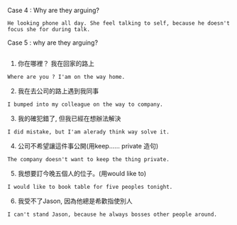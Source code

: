 Case 4 : Why are they arguing? 
```
He looking phone all day. She feel talking to self, because he doesn't focus she for during talk.
```
Case 5 : why are they arguing?
```
```

1. 你在哪裡？ 我在回家的路上
```
Where are you ? I'am on the way home.
```
2. 我在去公司的路上遇到我同事
```
I bumped into my colleague on the way to company.
```
3. 我的確犯錯了, 但我已經在想辦法解決
```
I did mistake, but I'am alerady think way solve it.
```
4. 公司不希望讓這件事公開(⽤keep...... private 造句) 
```
The company doesn't want to keep the thing private.
```
5. 我想要訂今晚五個⼈的位⼦。(⽤would like to) 
```
I would like to book table for five peoples tonight.
```
6. 我受不了Jason, 因為他總是希歡指使別⼈
```
I can't stand Jason, because he always bosses other people around.
```
